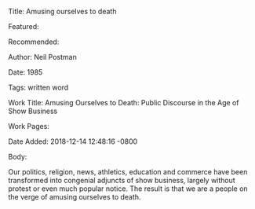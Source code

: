 Title: Amusing ourselves to death

Featured: 

Recommended: 

Author: Neil Postman

Date: 1985

Tags: written word

Work Title: Amusing Ourselves to Death: Public Discourse in the Age of Show Business

Work Pages:  

Date Added: 2018-12-14 12:48:16 -0800

Body:

Our politics, religion, news, athletics, education and commerce have been transformed into congenial adjuncts of show business, largely without protest or even much popular notice. The result is that we are a people on the verge of amusing ourselves to death. 


